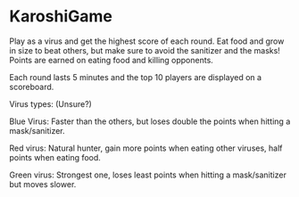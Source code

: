 # KaroshiGame

Play as a virus and get the highest score of each round. Eat food and grow in size to beat others, but make sure to avoid the sanitizer and the masks! 
Points are earned on eating food and killing opponents.

Each round lasts 5 minutes and the top 10 players are displayed on a scoreboard. 

Virus types: (Unsure?)

Blue Virus:  Faster than the others, but loses double the points when hitting a mask/sanitizer.

Red virus: Natural hunter, gain more points when eating other viruses, half points when eating food. 

Green virus: Strongest one, loses least points when hitting a mask/sanitizer but moves slower.
